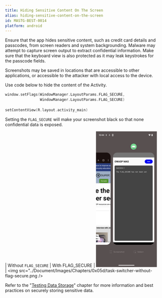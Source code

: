 ```yaml
---
title: Hiding Sensitive Content On The Screen
alias: hiding-sensitive-content-on-the-screen
id: MASTG-BEST-0014
platform: android
---
```


Ensure that the app hides sensitive content, such as credit card details and passcodes, from screen readers and system backgrounding. Malware may attempt to capture screen output to extract confidential information. Make sure that the keyboard view is also protected as it may leak keystrokes for the passcode fields.

Screenshots may be saved in locations that are accessible to other applications, or accessible to the attacker with local access to the device.

Use code below to hide the content of the Activity.

```kotlin
window.setFlags(WindowManager.LayoutParams.FLAG_SECURE,
                WindowManager.LayoutParams.FLAG_SECURE)

setContentView(R.layout.activity_main)
```

Setting the `FLAG_SECURE` will make your screenshot black so that none confidential data is exposed.

| Without `FLAG_SECURE` | With FLAG_SECURE
| <img src="../Document/Images/Chapters/0x05d/task-switcher-without-flag-secure.png" width="200px" /> | <img src="../Document/Images/Chapters/0x05d/task-switcher-without-flag-secure.png />

Refer to the "[Testing Data Storage](../Document/0x05d-Testing-Data-Storage.md "Testing Data Storage")" chapter for more information and best practices on securely storing sensitive data.
